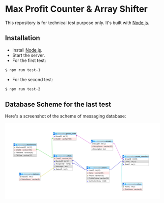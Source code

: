 # Max Profit Counter & Array Shifter

This repository is for technical test purpose only. It's built with [Node.js](https://nodejs.org/).


## Installation

* Install [Node.js](https://nodejs.org/).
* Start the server. 
* For the first test:
```sh
$ npm run test-1
```
* For the second test:
```sh
$ npm run test-2
```


## Database Scheme for the last test

Here's a screenshot of the scheme of messaging database:

![alt text](https://github.com/ffauzann/max-profit-counter/blob/master/DBScheme.png?raw=true)